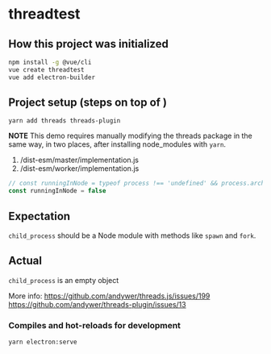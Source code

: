 # threadtest

## How this project was initialized

```sh
npm install -g @vue/cli
vue create threadtest
vue add electron-builder
```

## Project setup (steps on top of )
```
yarn add threads threads-plugin
```

**NOTE** This demo requires manually modifying the threads package in the same way, in two places, after installing node_modules with `yarn`.
1. /dist-esm/master/implementation.js
2. /dist-esm/worker/implementation.js
```js
// const runningInNode = typeof process !== 'undefined' && process.arch !== 'browser' && 'pid' in process;
const runningInNode = false
```

## Expectation

`child_process` should be a Node module with methods like `spawn` and `fork`.

## Actual

`child_process` is an empty object

More info:
https://github.com/andywer/threads.js/issues/199
https://github.com/andywer/threads-plugin/issues/13

### Compiles and hot-reloads for development
```
yarn electron:serve
```
